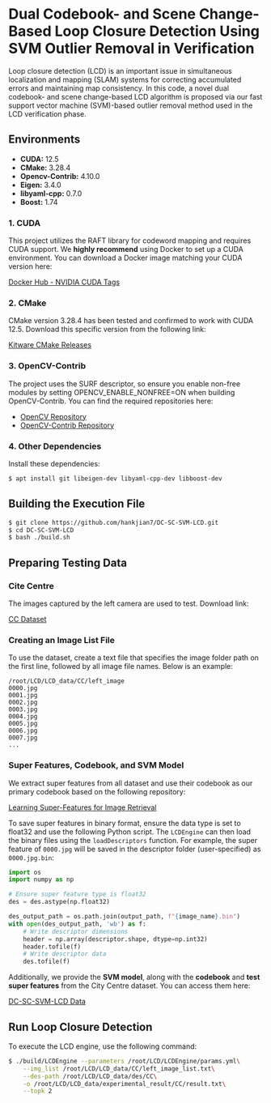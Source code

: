 # Dual Codebook- and Scene Change-Based Loop Closure Detection Using SVM Outlier Removal in Verification

Loop closure detection (LCD) is an important issue in simultaneous localization and mapping (SLAM) systems for correcting accumulated errors and maintaining map consistency. In this code, a novel dual codebook- and scene change-based LCD algorithm is proposed via our fast support vector machine (SVM)-based outlier removal method used in the LCD verification phase. 

## Environments

- **CUDA:** 12.5
- **CMake:** 3.28.4
- **Opencv-Contrib:** 4.10.0
- **Eigen:** 3.4.0
- **libyaml-cpp:** 0.7.0
- **Boost:** 1.74

### 1. CUDA
This project utilizes the RAFT library for codeword mapping and requires CUDA support. We **highly recommend** using Docker to set up a CUDA environment. You can download a Docker image matching your CUDA version here:

[Docker Hub - NVIDIA CUDA Tags](https://hub.docker.com/r/nvidia/cuda/tags)

### 2. CMake
CMake version 3.28.4 has been tested and confirmed to work with CUDA 12.5. Download this specific version from the following link:

[Kitware CMake Releases](https://github.com/Kitware/CMake/releases)

### 3. OpenCV-Contrib
The project uses the SURF descriptor, so ensure you enable non-free modules by setting OPENCV_ENABLE_NONFREE=ON when building OpenCV-Contrib. You can find the required repositories here:

- [OpenCV Repository](https://github.com/opencv/opencv)
- [OpenCV-Contrib Repository](https://github.com/opencv/opencv_contrib)

### 4. Other Dependencies
Install these dependencies:

```bash
$ apt install git libeigen-dev libyaml-cpp-dev libboost-dev
```
## Building the Execution File
```bash
$ git clone https://github.com/hankjian7/DC-SC-SVM-LCD.git
$ cd DC-SC-SVM-LCD
$ bash ./build.sh
```

## Preparing Testing Data
### Cite Centre
The images captured by the left camera are used to test. Download link:

[CC Dataset](https://www.robots.ox.ac.uk/~mobile/IJRR_2008_Dataset/data.html)

### Creating an Image List File
To use the dataset, create a text file that specifies the image folder path on the first line, followed by all image file names. Below is an example:
```
/root/LCD/LCD_data/CC/left_image
0000.jpg
0001.jpg
0002.jpg
0003.jpg
0004.jpg
0005.jpg
0006.jpg
0007.jpg
...
```
### Super Features, Codebook, and SVM Model
We extract super features from all dataset and use their codebook as our primary codebook based on the following repository: 

[Learning Super-Features for Image Retrieval](https://github.com/naver/FIRe?tab=readme-ov-file)

To save super features in binary format, ensure the data type is set to float32 and use the following Python script. The ```LCDEngine``` can then load the binary files using the ```loadDescriptors``` function. For example, the super feature of ```0000.jpg``` will be saved in the descriptor folder (user-specified) as ```0000.jpg.bin```:
```python
import os
import numpy as np

# Ensure super feature type is float32
des = des.astype(np.float32)

des_output_path = os.path.join(output_path, f"{image_name}.bin")
with open(des_output_path, 'wb') as f:
    # Write descriptor dimensions
    header = np.array(descriptor.shape, dtype=np.int32)
    header.tofile(f)
    # Write descriptor data
    des.tofile(f)
``` 

Additionally, we provide the **SVM model**, along with the **codebook** and **test super features** from the City Centre dataset. You can access them here:

[DC-SC-SVM-LCD Data](https://drive.google.com/drive/folders/1KjUwPw_jBxBGoRN3eaXtgFEekJWRxH5J?usp=drive_link)

## Run Loop Closure Detection

To execute the LCD engine, use the following command:
```bash
$ ./build/LCDEngine --parameters /root/LCD/LCDEngine/params.yml\
    --img_list /root/LCD/LCD_data/CC/left_image_list.txt\
    --des-path /root/LCD/LCD_data/des/CC\
    -o /root/LCD/LCD_data/experimental_result/CC/result.txt\
    --topk 2
```

